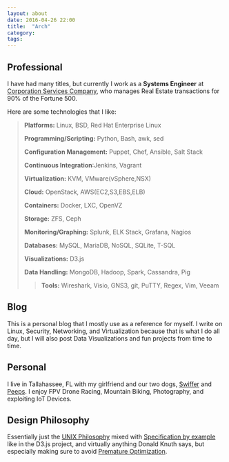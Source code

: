```yaml
---
layout: about
date: 2016-04-26 22:00
title:  "Arch"
category: 
tags: 
---
```


Professional
------------
I have had many titles, but currently I work as a **Systems Engineer** at [Corporation Services Company](https://www.cscglobal.com/service/cls/real-estate-recording-services), who manages Real Estate transactions for 90% of the Fortune 500.

Here are some technologies that I like:

> **Platforms:** Linux, BSD, Red Hat Enterprise Linux
>
> **Programming/Scripting:** Python, Bash, awk, sed
>
> **Configuration Management:** Puppet, Chef, Ansible, Salt Stack
>
> **Continuous Integration**:Jenkins, Vagrant
>
> **Virtualization:** KVM, VMware(vSphere,NSX)
>
> **Cloud:** OpenStack, AWS(EC2,S3,EBS,ELB)
>
> **Containers:** Docker, LXC, OpenVZ
>
> **Storage:** ZFS, Ceph
>
> **Monitoring/Graphing:** Splunk, ELK Stack, Grafana, Nagios
>
> **Databases:** MySQL, MariaDB, NoSQL, SQLite, T-SQL
>
> **Visualizations:** D3.js
>
> **Data Handling:** MongoDB, Hadoop, Spark, Cassandra, Pig
>> **Tools:** Wireshark, Visio, GNS3, git, PuTTY, Regex, Vim, Veeam

Blog
----
This is a personal blog that I mostly use as a reference for myself. I write on Linux, Security, Networking, and Virtualization because that is what I do all day, but I will also post Data Visualizations and fun projects from time to time.

Personal
--------
I live in Tallahassee, FL with my girlfriend and our two dogs, [Swiffer](https://www.graysonskent.com/images/swiffer.jpg) and [Peeps](https://www.graysonskent.com/images/peeps.jpg). I enjoy FPV Drone Racing, Mountain Biking, Photography, and exploiting IoT Devices.

Design Philosophy
-----------------
Essentially just the [UNIX Philosophy](http://wiki.c2.com/?UnixDesignPhilosophy) mixed with [Specification by example](https://en.wikipedia.org/wiki/Specification_by_example) like in the D3.js project, and virtually anything Donald Knuth says, but especially making sure to avoid [Premature Optimization](http://wiki.c2.com/?PrematureOptimization).